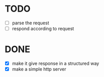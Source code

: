 # TODO

- [ ] parse the request
- [ ] respond according to request

# DONE

- [x] make it give response in a structured way
- [x] make a simple http server
